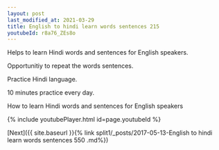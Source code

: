 ```yaml
---
layout: post
last_modified_at: 2021-03-29
title: English to hindi learn words sentences 215 
youtubeId: r8a76_ZEs8o
---
```

 
 
Helps to learn Hindi words and sentences for English speakers.

Opportunitiy to repeat the words sentences. 

Practice Hindi language. 
 
10 minutes practice every day. 
 
How to learn Hindi words and sentences for English speakers 
 
{% include youtubePlayer.html id=page.youtubeId %}
 
 
[Next]({{ site.baseurl }}{% link  split1/_posts/2017-05-13-English to hindi learn words sentences 550 .md%})
 
